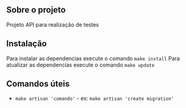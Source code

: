 ## Sobre o projeto

Projeto API para realização de testes


## Instalação

Para instalar as dependencias execute o comando `make install`
Para atualizar as dependencias execute o comando `make update` 


## Comandos úteis
 - `make artisan 'comando'` - ex: `make artisan 'create migration' `
